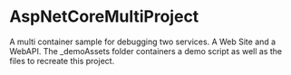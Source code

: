# AspNetCoreMultiProject
A multi container sample for debugging two services. A Web Site and a WebAPI.
The _demoAssets folder containers a demo script as well as the files to recreate this project.
